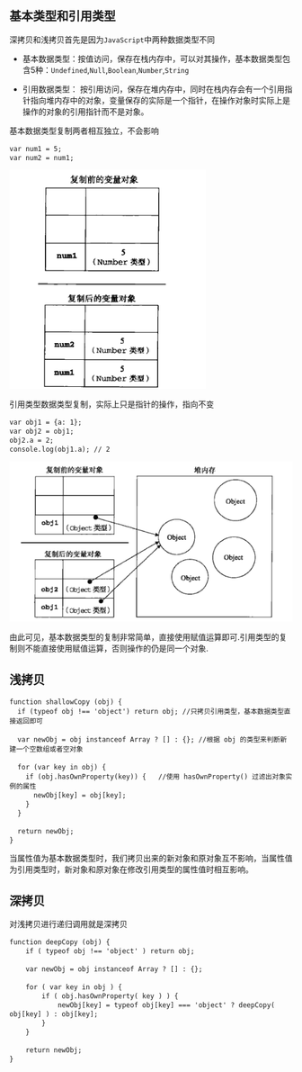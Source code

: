 ## 基本类型和引用类型

深拷贝和浅拷贝首先是因为`JavaScript`中两种数据类型不同

* 基本数据类型：按值访问，保存在栈内存中，可以对其操作，基本数据类型包含5种：`Undefined`,`Null`,`Boolean`,`Number`,`String`

* 引用数据类型： 按引用访问，保存在堆内存中，同时在栈内存会有一个引用指针指向堆内存中的对象，变量保存的实际是一个指针，在操作对象时实际上是操作的对象的引用指针而不是对象。

基本数据类型复制两者相互独立，不会影响
	
	var num1 = 5;
	var num2 = num1;

![deep icon](./../images/deepclone2.jpg)

引用类型数据类型复制，实际上只是指针的操作，指向不变

	var obj1 = {a: 1};
	var obj2 = obj1;
	obj2.a = 2;
	console.log(obj1.a); // 2

 ![deep icon](./../images/deepclone1.jpg)

由此可见，基本数据类型的复制非常简单，直接使用赋值运算即可.引用类型的复制则不能直接使用赋值运算，否则操作的仍是同一个对象.

## 浅拷贝

	function shallowCopy (obj) {
	  if (typeof obj !== 'object') return obj; //只拷贝引用类型，基本数据类型直接返回即可
	
	  var newObj = obj instanceof Array ? [] : {}; //根据 obj 的类型来判断新建一个空数组或者空对象
	
	  for (var key in obj) {
	    if (obj.hasOwnProperty(key)) {   //使用 hasOwnProperty() 过滤出对象实例的属性
	      newObj[key] = obj[key];
	    }
	  }
	
	  return newObj;
	}

当属性值为基本数据类型时，我们拷贝出来的新对象和原对象互不影响，当属性值为引用类型时，新对象和原对象在修改引用类型的属性值时相互影响。

## 深拷贝

对浅拷贝进行递归调用就是深拷贝

	function deepCopy (obj) {
		if ( typeof obj !== 'object' ) return obj;
	
		var newObj = obj instanceof Array ? [] : {};
	
		for ( var key in obj ) {
			if ( obj.hasOwnProperty( key ) ) {
				newObj[key] = typeof obj[key] === 'object' ? deepCopy( obj[key] ) : obj[key];
			}
		}
	
		return newObj;
	}